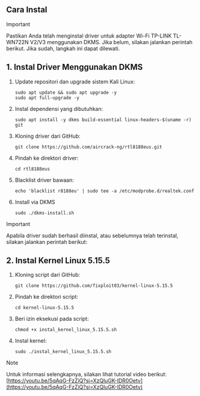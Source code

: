 ## Cara Instal

> [!IMPORTANT]
> Pastikan Anda telah menginstal driver untuk adapter Wi-Fi TP-LINK TL-WN722N V2/V3 menggunakan DKMS. Jika belum, silakan jalankan perintah berikut. Jika sudah, langkah ini dapat dilewati.

## 1. Instal Driver Menggunakan DKMS

1. Update repositori dan upgrade sistem Kali Linux:

   ```
   sudo apt update && sudo apt upgrade -y
   sudo apt full-upgrade -y
   ```

2. Instal dependensi yang dibutuhkan:

   ```
   sudo apt install -y dkms build-essential linux-headers-$(uname -r) git
   ```

3. Kloning driver dari GitHub:

   ```
   git clone https://github.com/aircrack-ng/rtl8188eus.git
   ```

4. Pindah ke direktori driver:

   ```
   cd rtl8188eus
   ```
   
5. Blacklist driver bawaan:

   ```
   echo 'blacklist r8188eu' | sudo tee -a /etc/modprobe.d/realtek.conf
   ```

6. Install via DKMS

   ```
   sudo ./dkms-install.sh
   ```

> [!IMPORTANT]
> Apabila driver sudah berhasil diinstal, atau sebelumnya telah terinstal, silakan jalankan perintah berikut:

## 2. Instal Kernel Linux 5.15.5

1. Kloning script dari GitHub:
   
   ```
   git clone https://github.com/fixploit03/kernel-linux-5.15.5
   ```

2. Pindah ke direktori script:
   
   ```
   cd kernel-linux-5.15.5
   ```
   
3. Beri izin eksekusi pada script:

   ```
   chmod +x instal_kernel_linux_5.15.5.sh
   ```

4. Instal kernel:

   ```
   sudo ./instal_kernel_linux_5.15.5.sh
   ```


> [!NOTE]  
> Untuk informasi selengkapnya, silakan lihat tutorial video berikut:  
> [https://youtu.be/5qAqG-FzZiQ?si=XzQluGK-IDR0Oetv](https://youtu.be/5qAqG-FzZiQ?si=XzQluGK-IDR0Oetv)
